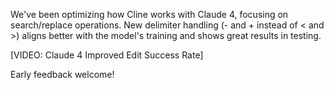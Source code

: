 We've been optimizing how Cline works with Claude 4, focusing on search/replace operations. New delimiter handling (- and + instead of < and >) aligns better with the model's training and shows great results in testing.

[VIDEO: Claude 4 Improved Edit Success Rate]

Early feedback welcome!
